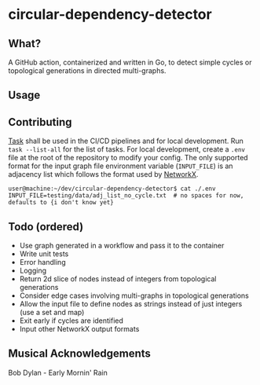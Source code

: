 #  circular-dependency-detector
## What?
A GitHub action, containerized and written in Go, to detect simple cycles or topological generations in directed multi-graphs.

## Usage


## Contributing
[Task](https://taskfile.dev/) shall be used in the CI/CD pipelines and for local development. Run `task --list-all` for the list of tasks. For local development, create a `.env` file at the root of the repository to modify your config. The only supported format for the input graph file environment variable (`INPUT_FILE`) is an adjacency list which follows the format used by [NetworkX](https://networkx.org/documentation/stable/reference/readwrite/adjlist.html#).

```shell
user@machine:~/dev/circular-dependency-detector$ cat ./.env 
INPUT_FILE=testing/data/adj_list_no_cycle.txt  # no spaces for now, defaults to {i don't know yet}
```

## Todo (ordered)
* Use graph generated in a workflow and pass it to the container
* Write unit tests
* Error handling
* Logging
* Return 2d slice of nodes instead of integers from topological generations
* Consider edge cases involving multi-graphs in topological generations
* Allow the input file to define nodes as strings instead of just integers (use a set and map)
* Exit early if cycles are identified
* Input other NetworkX output formats

## Musical Acknowledgements
Bob Dylan - Early Mornin' Rain</br>

